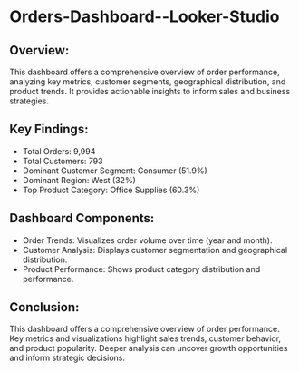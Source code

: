 # Orders-Dashboard--Looker-Studio
## Overview:
This dashboard offers a comprehensive overview of order performance, analyzing key metrics, customer segments, geographical distribution, and product trends. It provides actionable insights to inform sales and business strategies.

## Key Findings:
* Total Orders: 9,994
* Total Customers: 793
* Dominant Customer Segment: Consumer (51.9%)
* Dominant Region: West (32%)
* Top Product Category: Office Supplies (60.3%)

## Dashboard Components:
* Order Trends: Visualizes order volume over time (year and month).
* Customer Analysis: Displays customer segmentation and geographical distribution.
* Product Performance: Shows product category distribution and performance.

 ## Conclusion:
This dashboard offers a comprehensive overview of order performance. Key metrics and visualizations highlight sales trends, customer behavior, and product popularity. Deeper analysis can uncover growth opportunities and inform strategic decisions.
